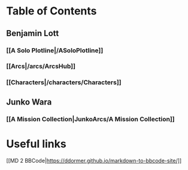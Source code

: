 # Table of Contents

## Benjamin Lott

### [[A Solo Plotline|/ASoloPlotline]]

### [[Arcs|/arcs/ArcsHub]]

### [[Characters|/characters/Characters]]

## Junko Wara

### [[A Mission Collection|JunkoArcs/A Mission Collection]]

# Useful links

[[MD 2 BBCode|https://ddormer.github.io/markdown-to-bbcode-site/]]